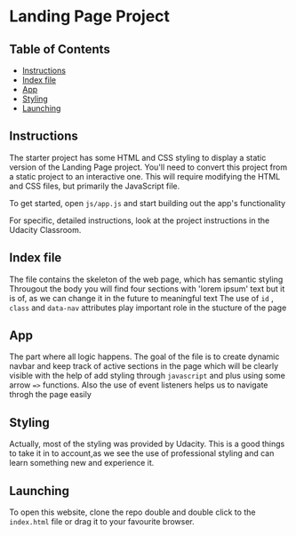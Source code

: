 # Landing Page Project

## Table of Contents

* [Instructions](#instructions)
* [Index file](#index-file)
* [App](#app)
* [Styling](#style)
* [Launching](#lanch)

## Instructions


The starter project has some HTML and CSS styling to display a static version of the Landing Page project. You'll need to convert this project from a static project to an interactive one. This will require modifying the HTML and CSS files, but primarily the JavaScript file.

To get started, open `js/app.js` and start building out the app's functionality

For specific, detailed instructions, look at the project instructions in the Udacity Classroom.


## Index file 

The file contains the skeleton of the web page, which has semantic styling  
Througout the body you will find four sections with 'lorem ipsum' text but it is of, as  we can
change it in the future to meaningful text
The use of `id` , `class` and `data-nav` attributes play important role in the stucture of the page


## App

The part where all logic happens. The goal of the file is to create dynamic navbar and keep track of 
active sections in the page which will be clearly visible with the help of add styling through `javascript` and plus using some arrow `=>` functions. Also the use of event listeners helps us to navigate throgh the page easily

## Styling 

Actually, most of the styling was provided by Udacity. This is a good things to take it in to account,as we see the use of professional styling and can learn something new and experience it.

## Launching 

To open this website, clone the repo double and double click to the `index.html` file or drag it to your
favourite browser.